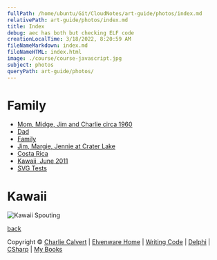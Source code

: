 ```yaml
---
fullPath: /home/ubuntu/Git/CloudNotes/art-guide/photos/index.md
relativePath: art-guide/photos/index.md
title: Index
debug: aec has both but checking ELF code
creationLocalTime: 3/18/2022, 8:20:59 AM
fileNameMarkdown: index.md
fileNameHTML: index.html
image: ./course/course-javascript.jpg
subject: photos
queryPath: art-guide/photos/
---
```


<!-- toc -->
<!-- tocstop -->

<div id="container">

Family
======

<div class="section">

- [Mom, Midge, Jim and Charlie circa 1960](mom/index.html)
- [Dad](Dad/Dad.html)
- [Family](Family/Family.html)
- [Jim, Margie, Jennie at Crater Lake](2003_11_CraterLake/index.html)
- [Costa Rica](CostaRica/default.html)
- [Kawaii, June 2011](2011_06_Kawaii/index.html)
- [SVG Tests](Svg/index.html)

</div>

Kawaii
======

![Kawaii Spouting ][kawaii-rainbow]
<div>

[kawaii-rainbow]:https://s3.amazonaws.com/s3bucket01.elvenware.com/elf-photos/2011_06_Kawaii/Kawaii_m_408.png

[back](../../index.html)

</div>

Copyright © [Charlie Calvert](../../index.html) | [Elvenware
Home](../../index.html) | [Writing Code](../../development/index.html) |
[Delphi](../../development/delphi/index.html) |
[CSharp](../../development/csharp/index.html) | [My
Books](../../books/index.html)

</div>
